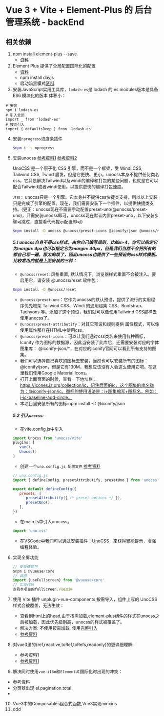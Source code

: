 # Vue 3 + Vite + Element-Plus 的 后台 管理系统 - backEnd

## 相关依赖
1. npm install element-plus --save
   - [资料](https://element-plus.org/zh-CN/guide/quickstart.html#%E6%8C%89%E9%9C%80%E5%AF%BC%E5%85%A5)
2. Element Plus 提供了全局配置国际化的配置
   - [资料](https://element-plus.org/zh-CN/guide/i18n.html#%E6%97%A5%E6%9C%9F%E5%92%8C%E6%97%B6%E9%97%B4%E6%9C%AC%E5%9C%B0%E5%8C%96)
   - npm install dayjs
   - 启动暗黑模式[资料](https://element-plus.org/zh-CN/guide/dark-mode.html#%E5%A6%82%E4%BD%95%E5%90%AF%E7%94%A8%EF%BC%9F)
3. 安装JavaScript实用工具库，`lodash-es`是 lodash 的 es modules版本是具备 ES6 模块化的版本 体积小：
```shell
# 安装
npm i lodash-es
# 引入全部
import _ from 'lodash-es'
# 按需引入
import { defaultsDeep } from 'lodash-es'
```
4. 安装`nprogress`进度条插件
   ```sh
   $npm i -s nprogress
   ```
5. 安装unocss
   [参考资料1](https://www.51cto.com/article/761928.html)
   [参考资料2](https://alfred-skyblue.github.io/unocss-docs-cn/guide/style-reset)

   UnoCSS 是一个原子化 CSS 引擎，而不是一个框架，受 Windi CSS, Tailwind CSS, Twind 启发，但是它更快、更小。unocss本身不提供任何类名css，它只是解决Tailwind以及windi的编译和打包的某些问题，也就是它可以配合Tailwind或者windi使用，以提供更快的编译打包速度。

   `注意：`
   unocss只是一个引擎。它本身并不提供css快捷类支持，所以以上安装只是完成了引擎的配置。现在，我们需要安装下一个插件，以提供快捷类支持。(更正：unocss现在不需要手动配置preset-uno(@unocss/preset-uno)，只需安装unocss即可，unocss现在默认内置preset-uno，以下安装步骤可跳过，直接看代码提示配置即可)

   ```sh 
   $npm install -D unocss @unocss/preset-icons @iconify/json @unocss/reset
   ```

   ##### 5.1 unocss自身不带css样式，由你自己编写规则，比如m-4，你可以指定它为margin: 4px也可以指定它为margin: 40px，但是我们当然不会把所有的都自己写一遍，那太麻烦了，因此unocss也提供了一些预设的css样式模板。比较常用的就是上面安装的三种：

   - `@unocss/reset`: 风格重置, 默认情况下，浏览器样式重置不会被注入。要启用它，请安装 @unocss/reset 软件包：
   ```sh
   $npm install -D @unocss/reset
   ```
   - `@unocss/preset-uno`：它作为unocss的默认预设，提供了流行的实用程序优先框架 Tailwind CSS、Windi 的通用超集 CSS、Bootstrap、Tachyons 等。添加了这个预设，我们就可以像使用Tailwind CSS那样去使用unocss了。
   - `@unocss/preset-attributify`：对其它预设和规则提供 属性模式，可以像使用属性那样在HTML中使用css。
   - `@unocss/preset-icons`：可以让我们通过css类名来使用各种图标，Iconify 作为图标的数据源，因此当安装了此库后，还需要安装对应的字体图集库： @iconify-json/*，在对应的Iconify官网可以看到所有支持的图集。
   - 我们可以选择自己喜欢的图标去安装，当然也可以安装所有的图标：@iconify/json，但是它有130M，我想应该没有人会这么使用它吧。在这里我们使用Google Material Icons。
   - 打开上面页面的时候，查看一下地址栏：https://icones.js.org/collection/ic，记住后面的ic，这个图集的库名称为：@iconify-json/ic。图标的使用语法是：i+图集缩写+图标名，例如：i-ic-baseline-add-circle。
   - 本项目里安装所有的图标:npm install -D @iconify/json


   
   ##### 5.2 引入`unocss`:
   - 在vite.config.js中引入
   ```js
   import Unocss from 'unocss/vite'
   plugins: [
      vue(),
      Unocss()
   ]
   ``` 
   - 创建一个`uno.config.js 配置文件` [参考资料](https://alfred-skyblue.github.io/unocss-docs-cn/guide/config-file)
   ```js
   // uno.config.js
   import { defineConfig, presetAttributify, presetUno } from 'unocss'

   export default defineConfig({
      presets: [
         presetAttributify({ /* preset options */ }),
         presetUno(),
      ],
   })
   ```
   - 在main.ts中引入uno.css。
   ```js
   import 'uno.css'
   ```
   - 在VSCode中我们可以通过安装插件：UnoCSS，来获得智能提示，增强编程体验。

6. 实现全屏功能
   ```js
   // 安装依赖包
   $npm i @vueuse/core
   // 调用
   import {useFullscreen} from '@vueuse/core'
   // 实现代码
   查看本项目的fullScreen.vue文件
   ```
7. 使用 Vite 插件 unplugin-vue-components 按需导入，组件上写的 UnoCSS 样式会被覆盖，无法生效：
   - 查看到html上的head,由于按需加载,element-plus组件的样式在unocss之后被加载，因此优先级别高，unocss的样式被覆盖了。
   - 解决方案: 不使用按需加载, 使用[完整引入](https://element-plus.org/zh-CN/guide/quickstart.html#%E5%AE%8C%E6%95%B4%E5%BC%95%E5%85%A5)
   - [参考资料](https://article.juejin.cn/post/7250028782439415868)
   
8. 对vue3里的{ref,reactive,toRef,toRefs,readonly}的更详细理解:
   - [参考资料1](https://www.cnblogs.com/bisiyuan/p/17168944.html)
   - [参考资料1](https://www.cnblogs.com/ooo0/p/17665299.html)
9.  解决同时使用`vue-i18n`和`ElementUI`国际化时出现的冲突：
   - [参考资料](https://blog.csdn.net/yzkdcsdn/article/details/126266706?spm=1001.2101.3001.6650.11&utm_medium=distribute.pc_relevant.none-task-blog-2%7Edefault%7ECTRLIST%7ERate-11-126266706-blog-132345896.235%5Ev39%5Epc_relevant_default_base&depth_1-utm_source=distribute.pc_relevant.none-task-blog-2%7Edefault%7ECTRLIST%7ERate-11-126266706-blog-132345896.235%5Ev39%5Epc_relevant_default_base)
   - 分页器出现:el.pagination.total
   - 
10. Vue3中的Composables组合式函数,Vue3实现minxins
11. ddd
